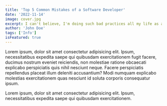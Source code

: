 ```yaml
---
title: 'Top 5 Common Mistakes of a Software Developer'
date: '2022-11-14'
image: cover.jpg
excerpt: I can't believe, I'm doing such bad practices all my life as a Software Developer for a lot of years!
author: 'John Doe'
tags: ['Info']
isFeatured: true
---
```


Lorem ipsum, dolor sit amet consectetur adipisicing elit. Ipsum, necessitatibus expedita saepe qui quibusdam exercitationem fugit facere, ducimus nostrum eveniet reiciendis, non molestiae ratione obcaecati explicabo perspiciatis quis nihil nesciunt neque. Facere perspiciatis repellendus placeat illum deleniti accusantium? Modi numquam explicabo molestias exercitationem quas nesciunt id soluta corporis consequatur ipsum.

Lorem ipsum, dolor sit amet consectetur adipisicing elit. Ipsum, necessitatibus expedita saepe qui quibusdam exercitationem.
